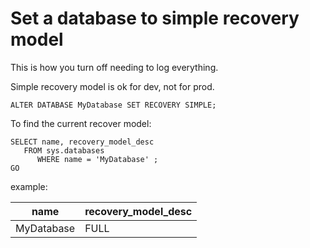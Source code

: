 ﻿# Set a database to simple recovery model

This is how you turn off needing to log everything.

Simple recovery model is ok for dev, not for prod.

	ALTER DATABASE MyDatabase SET RECOVERY SIMPLE;

To find the current recover model:

	SELECT name, recovery_model_desc
	   FROM sys.databases
		  WHERE name = 'MyDatabase' ;
	GO

example:

|name|recovery_model_desc|
|----|-------------------|
|MyDatabase|FULL|